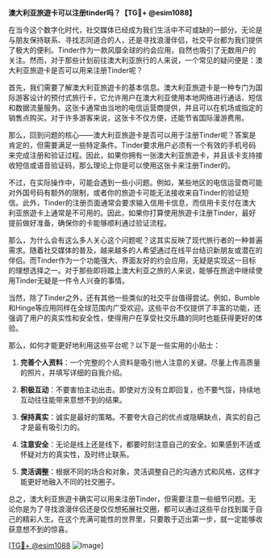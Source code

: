 **澳大利亚旅遊卡可以注册tinder吗？【TG💪+ @esim1088】**

在当今这个数字化时代，社交媒体已经成为我们生活中不可或缺的一部分。无论是与朋友保持联系、寻找志同道合的人，还是寻找浪漫伴侣，社交平台都为我们提供了极大的便利。Tinder作为一款风靡全球的约会应用，自然也吸引了无数用户的关注。然而，对于那些计划前往澳大利亚旅行的人来说，一个常见的疑问便是：澳大利亚旅遊卡是否可以用来注册Tinder呢？

首先，我们需要了解澳大利亚旅遊卡的基本信息。澳大利亚旅遊卡是一种专门为国际游客设计的预付式旅行卡，它允许用户在澳大利亚使用本地网络进行通话、短信和数据流量服务。这张卡通常由当地的电信运营商提供，并且可以在机场或指定的销售点购买。对于许多游客来说，这张卡不仅方便，还能节省国际漫游费用。

那么，回到问题的核心——澳大利亚旅遊卡是否可以用于注册Tinder呢？答案是肯定的，但需要满足一些特定条件。Tinder要求用户必须有一个有效的手机号码来完成注册和验证过程。因此，如果你拥有一张澳大利亚旅遊卡，并且该卡支持接收短信或语音验证码，那么理论上你是可以使用这张卡来注册Tinder的。

不过，在实际操作中，可能会遇到一些小问题。例如，某些地区的电信运营商可能对外国号码有额外的限制，或者你的旅遊卡可能无法接收来自Tinder的验证短信。此外，Tinder的注册页面通常会要求输入信用卡信息，而信用卡支付在澳大利亚旅遊卡上通常是不可用的。因此，如果你打算使用旅遊卡注册Tinder，最好提前做好准备，确保你的卡能够顺利通过验证流程。

那么，为什么会有这么多人关心这个问题呢？这其实反映了现代旅行者的一种普遍需求。随着社交媒体的普及，越来越多的人希望通过在线平台结识新朋友或潜在的伴侣。而Tinder作为一个功能强大、界面友好的约会应用，无疑是实现这一目标的理想选择之一。对于那些即将踏上澳大利亚之旅的人来说，能够在旅途中继续使用Tinder无疑是一件令人兴奋的事情。

当然，除了Tinder之外，还有其他一些类似的社交平台值得尝试。例如，Bumble和Hinge等应用同样在全球范围内广受欢迎。这些平台不仅提供了丰富的功能，还强调了用户的真实性和安全性，使得用户在享受社交乐趣的同时也能获得更好的体验。

那么，如何才能更好地利用这些平台呢？以下是一些实用的小贴士：

1. **完善个人资料**：一个完整的个人资料是吸引他人注意的关键。尽量上传高质量的照片，并填写详细的自我介绍。
   
2. **积极互动**：不要害怕主动出击。即使对方没有立即回复，也不要气馁，持续地互动往往能带来意想不到的结果。

3. **保持真实**：诚实是最好的策略。不要夸大自己的优点或隐瞒缺点，真实的自己才是最有吸引力的。

4. **注意安全**：无论是线上还是线下，都要时刻注意自己的安全。如果感到不适或怀疑对方的真实性，及时终止联系。

5. **灵活调整**：根据不同的场合和对象，灵活调整自己的沟通方式和风格，这样才能更好地融入不同的社交圈子。

总之，澳大利亚旅遊卡确实可以用来注册Tinder，但需要注意一些细节问题。无论你是为了寻找浪漫伴侣还是仅仅想拓展社交圈，都可以通过这些平台找到属于自己的精彩人生。在这个充满可能性的世界里，只要敢于迈出第一步，就一定能够收获意想不到的惊喜。

[[TG💪+ @esim1088](https://t.me/s/esim1088) ![Image](https://i.postimg.cc/4NQfJmqS/Snipaste-2025-05-13-00-14-12.png)]